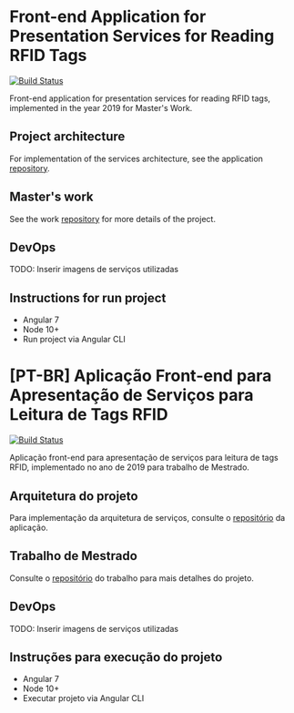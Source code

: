 # Front-end Application for Presentation Services for Reading RFID Tags

[![Build Status](https://dev.azure.com/teamyagoluiz/UnB/_apis/build/status/rfid-reader-web%20CI?branchName=master)](https://dev.azure.com/teamyagoluiz/UnB/_build/latest?definitionId=5&branchName=master)

Front-end application for presentation services for reading RFID tags, implemented in the year 2019 for Master's Work.

## Project architecture

For implementation of the services architecture, see the application [repository](https://github.com/yagoluiz/rfid-reader-api).

## Master's work

See the work [repository](https://github.com/yagoluiz/unb-dissertacao) for more details of the project.

## DevOps

TODO: Inserir imagens de serviços utilizadas

## Instructions for run project

- Angular 7
- Node 10+
- Run project via Angular CLI

# [PT-BR] Aplicação Front-end para Apresentação de Serviços para Leitura de Tags RFID

[![Build Status](https://dev.azure.com/teamyagoluiz/UnB/_apis/build/status/rfid-reader-web%20CI?branchName=master)](https://dev.azure.com/teamyagoluiz/UnB/_build/latest?definitionId=5&branchName=master)

Aplicação front-end para apresentação de serviços para leitura de tags RFID, implementado no ano de 2019 para trabalho de Mestrado.

## Arquitetura do projeto

Para implementação da arquitetura de serviços, consulte o [repositório](https://github.com/yagoluiz/rfid-reader-api) da aplicação.

## Trabalho de Mestrado

Consulte o [repositório](https://github.com/yagoluiz/unb-dissertacao) do trabalho para mais detalhes do projeto.

## DevOps

TODO: Inserir imagens de serviços utilizadas

## Instruções para execução do projeto

- Angular 7
- Node 10+
- Executar projeto via Angular CLI
